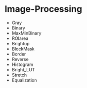 # Image-Processing
- Gray
- Binary
- MaxMinBinary
- ROIarea
- Brightup
- BlockMask
- Border
- Reverse
- Histogram
- Bright_LUT
- Stretch
- Equalization
